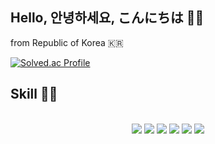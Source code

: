 ## Hello, 안녕하세요, こんにちは 👋🏻
from Republic of Korea 🇰🇷

[![Solved.ac Profile](http://mazassumnida.wtf/api/v2/generate_badge?boj=babo9828)](https://solved.ac/babo9828/)

## Skill 💪🏻

<div align=center>
    <br>
    <img src="https://img.shields.io/badge/c++-00599C?style=for-the-badge&logo=cplusplus&logoColor=white">
    <img src="https://img.shields.io/badge/Java-007396?style=for-the-badge&logo=OpenJDK&logoColor=white">
    <img src="https://img.shields.io/badge/Python-3776AB?style=for-the-badge&logo=Python&logoColor=white">
    <img src="https://img.shields.io/badge/HTML5-E34F26?style=for-the-badge&logo=HTML5&logoColor=white">
    <img src="https://img.shields.io/badge/CSS3-1572B6?style=for-the-badge&logo=CSS3&logoColor=white">
    <img src="https://img.shields.io/badge/JavaScript-F7DF1E?style=for-the-badge&logo=JavaScript&logoColor=white">
</div>

<!--
**jejes323/jejes323** is a ✨ _special_ ✨ repository because its `README.md` (this file) appears on your GitHub profile.

Here are some ideas to get you started:

- 🔭 I’m currently working on ...
- 🌱 I’m currently learning ...
- 👯 I’m looking to collaborate on ...
- 🤔 I’m looking for help with ...
- 💬 Ask me about ...
- 📫 How to reach me: ...
- 😄 Pronouns: ...
- ⚡ Fun fact: ...
-->
